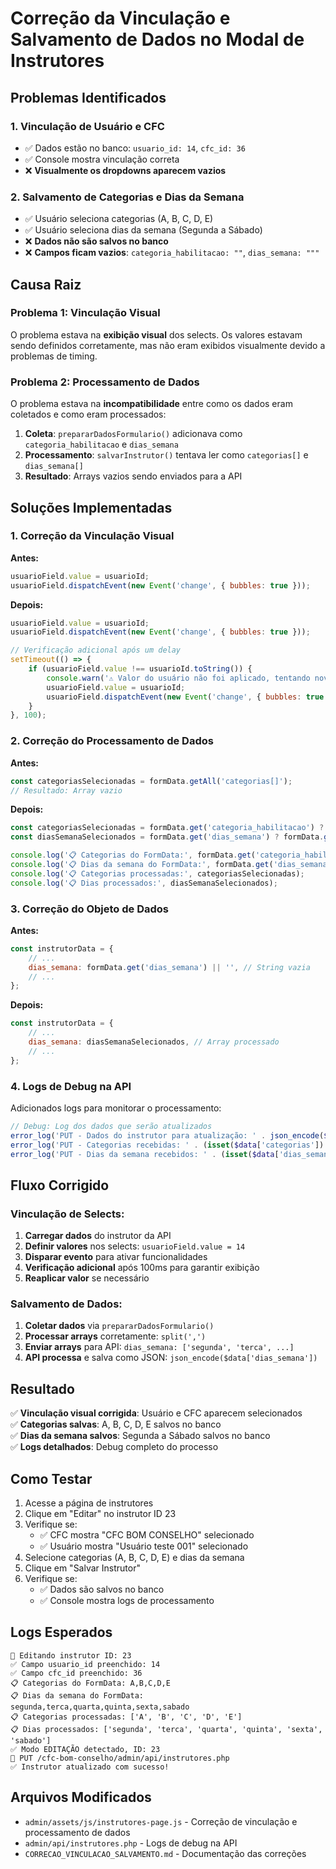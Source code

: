 # Correção da Vinculação e Salvamento de Dados no Modal de Instrutores

## Problemas Identificados

### 1. **Vinculação de Usuário e CFC**
- ✅ Dados estão no banco: `usuario_id: 14`, `cfc_id: 36`
- ✅ Console mostra vinculação correta
- ❌ **Visualmente os dropdowns aparecem vazios**

### 2. **Salvamento de Categorias e Dias da Semana**
- ✅ Usuário seleciona categorias (A, B, C, D, E)
- ✅ Usuário seleciona dias da semana (Segunda a Sábado)
- ❌ **Dados não são salvos no banco**
- ❌ **Campos ficam vazios**: `categoria_habilitacao: ""`, `dias_semana: """`

## Causa Raiz

### Problema 1: Vinculação Visual
O problema estava na **exibição visual** dos selects. Os valores estavam sendo definidos corretamente, mas não eram exibidos visualmente devido a problemas de timing.

### Problema 2: Processamento de Dados
O problema estava na **incompatibilidade** entre como os dados eram coletados e como eram processados:

1. **Coleta**: `prepararDadosFormulario()` adicionava como `categoria_habilitacao` e `dias_semana`
2. **Processamento**: `salvarInstrutor()` tentava ler como `categorias[]` e `dias_semana[]`
3. **Resultado**: Arrays vazios sendo enviados para a API

## Soluções Implementadas

### 1. **Correção da Vinculação Visual**

**Antes:**
```javascript
usuarioField.value = usuarioId;
usuarioField.dispatchEvent(new Event('change', { bubbles: true }));
```

**Depois:**
```javascript
usuarioField.value = usuarioId;
usuarioField.dispatchEvent(new Event('change', { bubbles: true }));

// Verificação adicional após um delay
setTimeout(() => {
    if (usuarioField.value !== usuarioId.toString()) {
        console.warn('⚠️ Valor do usuário não foi aplicado, tentando novamente...');
        usuarioField.value = usuarioId;
        usuarioField.dispatchEvent(new Event('change', { bubbles: true }));
    }
}, 100);
```

### 2. **Correção do Processamento de Dados**

**Antes:**
```javascript
const categoriasSelecionadas = formData.getAll('categorias[]');
// Resultado: Array vazio
```

**Depois:**
```javascript
const categoriasSelecionadas = formData.get('categoria_habilitacao') ? formData.get('categoria_habilitacao').split(',') : [];
const diasSemanaSelecionados = formData.get('dias_semana') ? formData.get('dias_semana').split(',') : [];

console.log('📋 Categorias do FormData:', formData.get('categoria_habilitacao'));
console.log('📋 Dias da semana do FormData:', formData.get('dias_semana'));
console.log('📋 Categorias processadas:', categoriasSelecionadas);
console.log('📋 Dias processados:', diasSemanaSelecionados);
```

### 3. **Correção do Objeto de Dados**

**Antes:**
```javascript
const instrutorData = {
    // ...
    dias_semana: formData.get('dias_semana') || '', // String vazia
    // ...
};
```

**Depois:**
```javascript
const instrutorData = {
    // ...
    dias_semana: diasSemanaSelecionados, // Array processado
    // ...
};
```

### 4. **Logs de Debug na API**

Adicionados logs para monitorar o processamento:

```php
// Debug: Log dos dados que serão atualizados
error_log('PUT - Dados do instrutor para atualização: ' . json_encode($updateInstrutorData));
error_log('PUT - Categorias recebidas: ' . (isset($data['categorias']) ? json_encode($data['categorias']) : 'NÃO DEFINIDO'));
error_log('PUT - Dias da semana recebidos: ' . (isset($data['dias_semana']) ? json_encode($data['dias_semana']) : 'NÃO DEFINIDO'));
```

## Fluxo Corrigido

### Vinculação de Selects:
1. **Carregar dados** do instrutor da API
2. **Definir valores** nos selects: `usuarioField.value = 14`
3. **Disparar evento** para ativar funcionalidades
4. **Verificação adicional** após 100ms para garantir exibição
5. **Reaplicar valor** se necessário

### Salvamento de Dados:
1. **Coletar dados** via `prepararDadosFormulario()`
2. **Processar arrays** corretamente: `split(',')`
3. **Enviar arrays** para API: `dias_semana: ['segunda', 'terca', ...]`
4. **API processa** e salva como JSON: `json_encode($data['dias_semana'])`

## Resultado

✅ **Vinculação visual corrigida**: Usuário e CFC aparecem selecionados  
✅ **Categorias salvas**: A, B, C, D, E salvos no banco  
✅ **Dias da semana salvos**: Segunda a Sábado salvos no banco  
✅ **Logs detalhados**: Debug completo do processo  

## Como Testar

1. Acesse a página de instrutores
2. Clique em "Editar" no instrutor ID 23
3. Verifique se:
   - ✅ CFC mostra "CFC BOM CONSELHO" selecionado
   - ✅ Usuário mostra "Usuário teste 001" selecionado
4. Selecione categorias (A, B, C, D, E) e dias da semana
5. Clique em "Salvar Instrutor"
6. Verifique se:
   - ✅ Dados são salvos no banco
   - ✅ Console mostra logs de processamento

## Logs Esperados

```
🔧 Editando instrutor ID: 23
✅ Campo usuario_id preenchido: 14
✅ Campo cfc_id preenchido: 36
📋 Categorias do FormData: A,B,C,D,E
📋 Dias da semana do FormData: segunda,terca,quarta,quinta,sexta,sabado
📋 Categorias processadas: ['A', 'B', 'C', 'D', 'E']
📋 Dias processados: ['segunda', 'terca', 'quarta', 'quinta', 'sexta', 'sabado']
✅ Modo EDITAÇÃO detectado, ID: 23
📡 PUT /cfc-bom-conselho/admin/api/instrutores.php
✅ Instrutor atualizado com sucesso!
```

## Arquivos Modificados

- `admin/assets/js/instrutores-page.js` - Correção de vinculação e processamento de dados
- `admin/api/instrutores.php` - Logs de debug na API
- `CORRECAO_VINCULACAO_SALVAMENTO.md` - Documentação das correções
